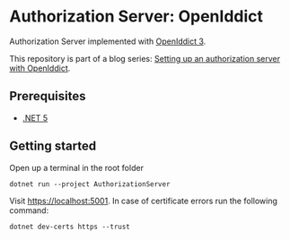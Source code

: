 # Authorization Server: OpenIddict
Authorization Server implemented with [OpenIddict 3](https://github.com/openiddict/openiddict-core).

This repository is part of a blog series: [Setting up an authorization server with OpenIddict](https://dev.to/robinvanderknaap/setting-up-an-authorization-server-with-openiddict-part-i-introduction-4jid).

## Prerequisites
- [.NET 5](https://dotnet.microsoft.com/)

## Getting started
Open up a terminal in the root folder

    dotnet run --project AuthorizationServer

Visit [https://localhost:5001](https://localhost:5001). In case of certificate errors run the following command:

    dotnet dev-certs https --trust